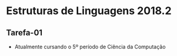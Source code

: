<h1>Estruturas de Linguagens 2018.2</h1> 
<h2>Tarefa-01</h2> 
<ul>
  <li>Atualmente cursando o 5º período de Ciência da Computação</li>
</ul>

